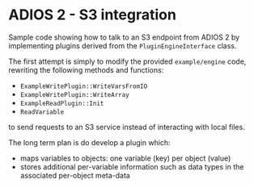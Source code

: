# ADIOS 2 - S3 integration

Sample code showing how to talk to an S3 endpoint from ADIOS 2 by implementing
plugins derived from the `PluginEngineInterface` class.

The first attempt is simply to modify the provided `example/engine` code,
rewriting the following methods and functions:

* `ExampleWritePlugin::WriteVarsFromIO`
* `ExampleWritePlugin::WriteArray`
* `ExampleReadPlugin::Init`
* `ReadVariable` 

to send requests to an S3 service instead of interacting with local files.

The long term plan is do develop a plugin which:

* maps variables to objects: one variable (key) per object (value)
* stores additional per-variable information such as data types in the associated per-object meta-data
